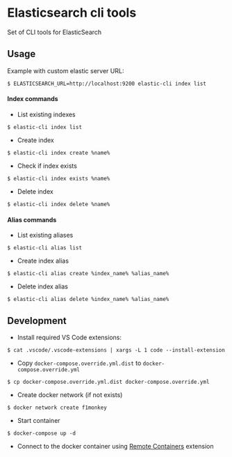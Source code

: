 # Elasticsearch cli tools

Set of CLI tools for ElasticSearch

## Usage

Example with custom elastic server URL:
```
$ ELASTICSEARCH_URL=http://localhost:9200 elastic-cli index list
```
#### Index commands

* List existing indexes
```
$ elastic-cli index list
```
* Create index
```
$ elastic-cli index create %name%
```
* Check if index exists
```
$ elastic-cli index exists %name%
```
* Delete index
```
$ elastic-cli index delete %name%
```

#### Alias commands

* List existing aliases
```
$ elastic-cli alias list
```
* Create index alias
```
$ elastic-cli alias create %index_name% %alias_name%
```
* Delete index alias
```
$ elastic-cli alias delete %index_name% %alias_name%
```

## Development

* Install required VS Code extensions:
```
$ cat .vscode/.vscode-extensions | xargs -L 1 code --install-extension
```
* Copy `docker-compose.override.yml.dist` to `docker-compose.override.yml`
```
$ cp docker-compose.override.yml.dist docker-compose.override.yml
```
* Create docker network (if not exists)
```
$ docker network create f1monkey
```
* Start container
```
$ docker-compose up -d
```
* Connect to the docker container using [Remote Containers](https://code.visualstudio.com/docs/remote/containers) extension